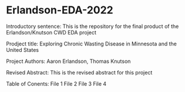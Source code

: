 # Erlandson-EDA-2022

Introductory sentence: This is the repository for the final product of the Erlandson/Knutson CWD EDA project

Prodject title: Exploring Chronic Wasting Disease in Minnesota and the United States

Project Authors: Aaron Erlandson, Thomas Knutson

Revised Abstract: This is the revised abstract for this project

Table of Conents: File 1 File 2 File 3 File 4
